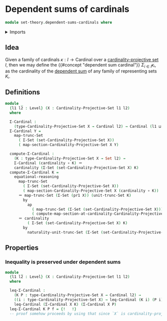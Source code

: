 # Dependent sums of cardinals

```agda
module set-theory.dependent-sums-cardinals where
```

<details><summary>Imports</summary>

```agda
open import elementary-number-theory.natural-numbers

open import foundation.action-on-identifications-functions
open import foundation.coproduct-types
open import foundation.decidable-propositions
open import foundation.decidable-subtypes
open import foundation.decidable-types
open import foundation.dependent-pair-types
open import foundation.discrete-types
open import foundation.double-negation
open import foundation.function-extensionality
open import foundation.function-types
open import foundation.functoriality-set-truncation
open import foundation.identity-types
open import foundation.isolated-elements
open import foundation.logical-equivalences
open import foundation.negated-equality
open import foundation.negation
open import foundation.powersets
open import foundation.propositional-truncations
open import foundation.sections
open import foundation.set-truncations
open import foundation.sets
open import foundation.surjective-maps
open import foundation.universe-levels

open import foundation-core.empty-types
open import foundation-core.fibers-of-maps
open import foundation-core.propositions

open import logic.propositionally-decidable-types

open import set-theory.cardinalities
open import set-theory.cardinality-projective-sets
open import set-theory.inequality-cardinalities
```

</details>

## Idea

Given a family of cardinals $κ : I → \mathrm{Cardinal}$ over a
[cardinality-projective set](set-theory.cardinality-projective-sets.md) $I$,
then we may define the {{#concept "dependent sum cardinal"}} $Σ_{i∈I}κᵢ$, as the
cardinality of the [dependent sum](foundation.dependent-pair-types.md) of any
family of representing sets $Kᵢ$.

## Definitions

```agda
module _
  {l1 l2 : Level} (X : Cardinality-Projective-Set l1 l2)
  where

  Σ-Cardinal :
    (type-Cardinality-Projective-Set X → Cardinal l2) → Cardinal (l1 ⊔ l2)
  Σ-Cardinal Y =
    map-trunc-Set
      ( Σ-Set (set-Cardinality-Projective-Set X))
      ( map-section-Cardinality-Projective-Set X Y)

  compute-Σ-Cardinal :
    (K : type-Cardinality-Projective-Set X → Set l2) →
    Σ-Cardinal (cardinality ∘ K) ＝
    cardinality (Σ-Set (set-Cardinality-Projective-Set X) K)
  compute-Σ-Cardinal K =
    equational-reasoning
      map-trunc-Set
        ( Σ-Set (set-Cardinality-Projective-Set X))
        ( map-section-Cardinality-Projective-Set X (cardinality ∘ K))
      ＝ map-trunc-Set (Σ-Set (pr1 X)) (unit-trunc-Set K)
        by
          ap
            ( map-trunc-Set (Σ-Set (set-Cardinality-Projective-Set X)))
            ( compute-map-section-at-cardinality-Cardinality-Projective-Set X K)
      ＝ cardinality
          ( Σ-Set (set-Cardinality-Projective-Set X) K)
        by
          naturality-unit-trunc-Set (Σ-Set (set-Cardinality-Projective-Set X)) K
```

## Properties

### Inequality is preserved under dependent sums

```agda
module _
  {l1 l2 : Level} (X : Cardinality-Projective-Set l1 l2)
  where

  leq-Σ-Cardinal :
    (K P : type-Cardinality-Projective-Set X → Cardinal l2) →
    ((i : type-Cardinality-Projective-Set X) → leq-Cardinal (K i) (P i)) →
    leq-Cardinal (Σ-Cardinal X K) (Σ-Cardinal X P)
  leq-Σ-Cardinal K P f = {!   !}
  -- proof somehow proceeds by using that since `X` is cardinality-projective, it suffices to show this for families of sets, and then it's just an easy fact of dependent sums.
```
